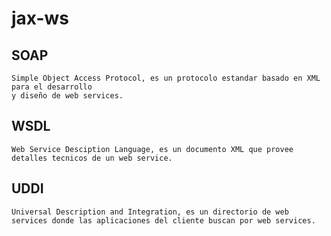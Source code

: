# jax-ws
## SOAP
    Simple Object Access Protocol, es un protocolo estandar basado en XML para el desarrollo
    y diseño de web services.
## WSDL
    Web Service Desciption Language, es un documento XML que provee detalles tecnicos de un web service.
## UDDI
    Universal Description and Integration, es un directorio de web services donde las aplicaciones del cliente buscan por web services.

